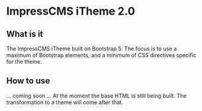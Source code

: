 # ImpressCMS iTheme 2.0

## What is it
The ImpressCMS iTheme built on Bootstrap 5. The focus is to use a maximum of Bootstrap elements, and a minimum of CSS directives specific for the theme.

## How to use

... coming soon ...
At the moment the base HTML is still being built. The transformation to a theme will come after that.
